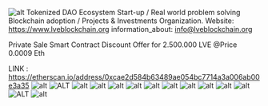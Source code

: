 ![alt](https://github.com/LevblockchainLVE/LevblockchainLVE/blob/master/TWITTER-COVER.png)
Tokenized DAO Ecosystem Start-up / Real world problem solving Blockchain adoption / Projects &amp; Investments Organization.
Website: https://www.lveblockchain.org
information_about: info@lveblockchain.org

Private Sale Smart Contract Discount Offer for 2.500.000 LVE @Price 0.0009 Eth

LINK : https://etherscan.io/address/0xcae2d584b63489ae054bc7714a3a006ab00e3a35
![alt](https://github.com/LevblockchainLVE/LevblockchainLVE/blob/master/v%201.1%2018%20Mar%202019.png)
![ALT](https://github.com/LevblockchainLVE/LevblockchainLVE/blob/master/Private%20Sales%20banner.png)
![alt](https://github.com/LevblockchainLVE/LevblockchainLVE/blob/master/v%201.1%2018%20Mar%2020192.png)
![alt](https://github.com/LevblockchainLVE/LevblockchainLVE/blob/master/v%201.1%2018%20Mar%2020193.png)
![alt](https://github.com/LevblockchainLVE/LevblockchainLVE/blob/master/v%201.1%2018%20Mar%2020194.png)
![alt](https://github.com/LevblockchainLVE/LevblockchainLVE/blob/master/v%201.1%2018%20Mar%2020195.png)
![alt](https://github.com/LevblockchainLVE/LevblockchainLVE/blob/master/v%201.1%2018%20Mar%2020196.png)
![alt](https://github.com/LevblockchainLVE/LevblockchainLVE/blob/master/v%201.1%2018%20Mar%2020197.png)
![alt](https://github.com/LevblockchainLVE/LevblockchainLVE/blob/master/v%201.1%2018%20Mar%2020198.png)
![alt](https://github.com/LevblockchainLVE/LevblockchainLVE/blob/master/v%201.1%2018%20Mar%2020199.png)
![alt](https://github.com/LevblockchainLVE/LevblockchainLVE/blob/master/v%201.1%2018%20Mar%20201910.png)
![alt](https://github.com/LevblockchainLVE/LevblockchainLVE/blob/master/v%201.1%2018%20Mar%20201911.png)
![ALT](https://github.com/LevblockchainLVE/LevblockchainLVE/blob/master/BOUNTY-V3.png)
![alt](https://github.com/LevblockchainLVE/LevblockchainLVE/blob/master/billboard-mockup-4.png)
